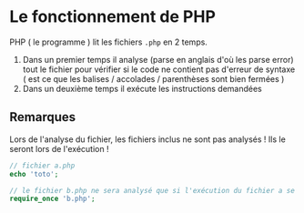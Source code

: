 # Le fonctionnement de PHP

PHP ( le programme ) lit les fichiers `.php` en 2 temps.

1. Dans un premier temps il analyse (parse en anglais d'où les parse error) tout le fichier pour vérifier si le code ne contient pas d'erreur de syntaxe ( est ce que les balises / accolades / parenthèses sont bien fermées )
2. Dans un deuxième temps il exécute les instructions demandées

## Remarques

Lors de l'analyse du fichier, les fichiers inclus ne sont pas analysés ! Ils le seront lors de l'exécution !

```php
// fichier a.php
echo 'toto';

// le fichier b.php ne sera analysé que si l'exécution du fichier a se déroule jusqu'à cette ligne
require_once 'b.php';
```
